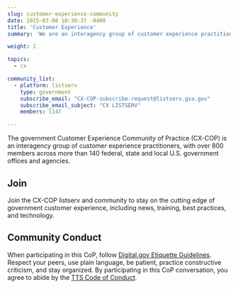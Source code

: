 ```yaml
---
slug: customer-experience-community
date: 2015-07-08 10:30:37 -0400
title: 'Customer Experience'
summary: 'We are an interagency group of customer experience practitioners.'

weight: 1

topics:
  - cx

community_list:
  - platform: listserv
    type: government
    subscribe_email: "CX-COP-subscribe-request@listserv.gsa.gov"
    subscribe_email_subject: "CX LISTSERV"
    members: 1147

---
```


The government Customer Experience Community of Practice (CX-COP) is an interagency group of customer experience practitioners, with over 800 members across more than 140 federal, state and local U.S. government offices and agencies.

## Join

Join the CX-COP listserv and community to stay on the cutting edge of government customer experience, including news, training, best practices, and technology.

## Community Conduct
When participating in this CoP, follow [Digital.gov Etiquette Guidelines](https://digital.gov/communities/manage-your-subscription/). Respect your peers, use plain language, be patient, practice constructive criticism, and stay organized. By participating in this CoP conversation, you agree to abide by the [TTS Code of Conduct](https://handbook.tts.gsa.gov/code-of-conduct/).
